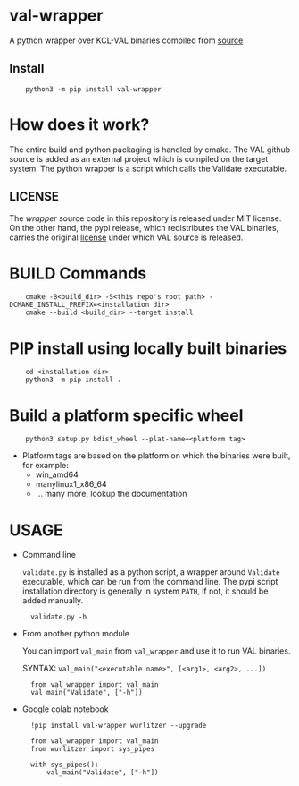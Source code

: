 # val-wrapper
A python wrapper over KCL-VAL binaries compiled from [source](https://github.com/KCL-Planning/VAL)

Install
-------

        python3 -m pip install val-wrapper

How does it work?
=================

The entire build and python packaging is handled by cmake. The VAL github source is added as an external project which is compiled on the target system. The python wrapper is a script which calls the Validate executable.

LICENSE
-------
The *wrapper* source code in this repository is released under MIT license. On the other hand, the pypi release, which redistributes the VAL binaries, carries the original [license](https://github.com/KCL-Planning/VAL/blob/3c7a1f330bdab0ba28a4762bb45c3f06c27fb6d4/LICENSE) under which VAL source is released.

# BUILD Commands

        cmake -B<build_dir> -S<this repo's root path> -DCMAKE_INSTALL_PREFIX=<installation dir>
        cmake --build <build_dir> --target install

# PIP install using locally built binaries

        cd <installation dir>
        python3 -m pip install .

# Build a platform specific wheel
        python3 setup.py bdist_wheel --plat-name=<platform tag>

  - Platform tags are based on the platform on which the binaries were built, for example:
    - win_amd64
    - manylinux1_x86_64
    - ... many more, lookup the documentation

# USAGE

- Command line 

    `validate.py` is installed as a python script, a wrapper around `Validate` executable, which can be run from the command line. The pypi script installation directory is generally in system `PATH`, if not, it should be added manually.

        validate.py -h

- From another python module

    You can import `val_main` from `val_wrapper` and use it to run VAL binaries. 
    
    SYNTAX: `val_main("<executable name>", [<arg1>, <arg2>, ...])`

        from val_wrapper import val_main
        val_main("Validate", ["-h"])

- Google colab notebook

        !pip install val-wrapper wurlitzer --upgrade

        from val_wrapper import val_main
        from wurlitzer import sys_pipes

        with sys_pipes():
            val_main("Validate", ["-h"])